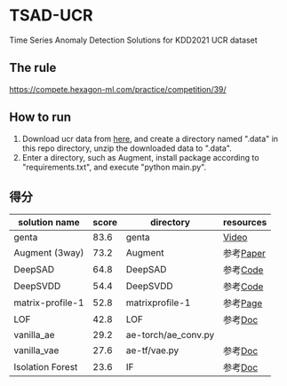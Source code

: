 # TSAD-UCR
Time Series Anomaly Detection Solutions for KDD2021 UCR dataset

## The rule

https://compete.hexagon-ml.com/practice/competition/39/

## How to run
1. Download ucr data from [here](https://github.com/ralgond/KDD2021-UCR), and create a directory named ".data" in this repo directory,
unzip the downloaded data to ".data".
2. Enter a directory, such as Augment, install package according to "requirements.txt", and execute "python main.py".

## 得分
|solution name|score|directory|resources|
|-------------|-----|---------|---------|
| genta       | 83.6|genta    |[Video](https://www.youtube.com/watch?v=J_Ebbql9jCo)|
| Augment (3way) | 73.2 | Augment | 参考[Paper](https://arxiv.org/pdf/1812.04606.pdf)|
| DeepSAD  | 64.8 | DeepSAD | 参考[Code](https://github.com/lukasruff/Deep-SAD-PyTorch)|
| DeepSVDD  | 54.4 | DeepSVDD | 参考[Code](https://github.com/lukasruff/Deep-SVDD-PyTorch)|
| matrix-profile-1| 52.8| matrixprofile-1| 参考[Page](https://www.cs.ucr.edu/~eamonn/MatrixProfile.html) |
| LOF | 42.8 | LOF | 参考[Doc](https://scikit-learn.org/stable/modules/generated/sklearn.neighbors.LocalOutlierFactor.html) |
| vanilla_ae  | 29.2| ae-torch/ae_conv.py ||
| vanilla_vae | 27.6| ae-tf/vae.py | 参考[Doc](https://keras.io/examples/generative/vae/)|
| Isolation Forest | 23.6 | IF| 参考[Doc](https://scikit-learn.org/stable/modules/generated/sklearn.ensemble.IsolationForest.html) |
